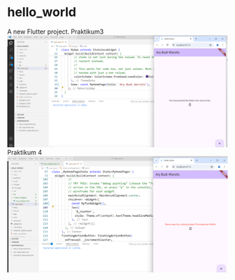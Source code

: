 # hello_world

A new Flutter project.
Praktikum3
![Screenshoot Hello_World](images/01.png)
Praktikum 4
![Screenshoot Hello_World](images/02.png)
